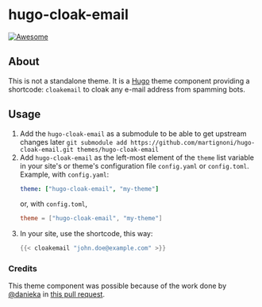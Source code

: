 # hugo-cloak-email

[![Awesome](https://awesome.re/badge.svg)](https://awesome.re)

## About

This is not a standalone theme. It is a [Hugo](https://gohugo.io) theme component providing a shortcode: `cloakemail` to cloak any e-mail address from spamming bots.

## Usage

1. Add the `hugo-cloak-email` as a submodule to be able to get upstream changes later `git submodule add https://github.com/martignoni/hugo-cloak-email.git themes/hugo-cloak-email`
2. Add `hugo-cloak-email` as the left-most element of the `theme` list variable in your site's or theme's configuration file `config.yaml` or `config.toml`. Example, with `config.yaml`:
    ```yaml
    theme: ["hugo-cloak-email", "my-theme"]
    ```
    or, with `config.toml`,
    ```toml
    theme = ["hugo-cloak-email", "my-theme"]
    ```
3. In your site, use the shortcode, this way:
    ```go
    {{< cloakemail "john.doe@example.com" >}}
    ```

### Credits

This theme component was possible because of the work done by
[@danieka](https://github.com/danieka) in [this pull request](https://github.com/gohugoio/hugo/pull/3935).

